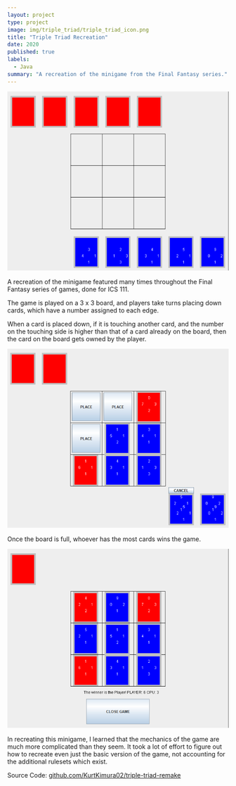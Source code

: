 ```yaml
---
layout: project
type: project
image: img/triple_triad/triple_triad_icon.png
title: "Triple Triad Recreation"
date: 2020
published: true
labels:
  - Java
summary: "A recreation of the minigame from the Final Fantasy series."
---
```


<img class="img-fluid" src="../img/triple_triad/triple_triad1.png">

A recreation of the minigame featured many times throughout the Final Fantasy series of games, done for ICS 111.

The game is played on a 3 x 3 board, and players take turns placing down cards, which have a number assigned to each edge.

When a card is placed down, if it is touching another card, and the number on the touching side is higher than that of a card already on the board, then the card on the board gets owned by the player.

<img class="img-fluid" src="../img/triple_triad/triple_triad2.png">

Once the board is full, whoever has the most cards wins the game.

<img class="img-fluid" src="../img/triple_triad/triple_triad3.png">

In recreating this minigame, I learned that the mechanics of the game are much more complicated than they seem. It took a lot of effort to figure out how to recreate even just the basic version of the game, not accounting for the additional rulesets which exist.

Source Code: <a href="https://github.com/KurtKimura02/triple-triad-remake"><i class="large github icon "></i>github.com/KurtKimura02/triple-triad-remake</a>
